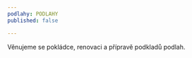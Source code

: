 ```yaml
---
podlahy: PODLAHY
published: false

---
```

Věnujeme se pokládce, renovaci a přípravě podkladů podlah.